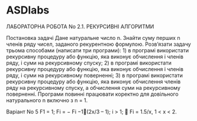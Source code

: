 # ASDlabs
ЛАБОРАТОРНА РОБОТА No 2.1.
РЕКУРСИВНІ АЛГОРИТМИ

Постановка задачі
Дане натуральне число n. Знайти суму перших n членів ряду чисел,
заданого рекурентною формулою. Розв’язати задачу трьома способами
(написати три програми): 1) в програмі використати рекурсивну процедуру або
функцію, яка виконує обчислення і членів ряду, і суми на рекурсивному спуску;
2) в програмі використати рекурсивну процедуру або функцію, яка виконує
обчислення і членів ряду, і суми на рекурсивному поверненні; 3) в програмі
використати рекурсивну процедуру або функцію, яка виконує обчислення
членів ряду на рекурсивному спуску, а обчислення суми на рекурсивному
поверненні.
Програми повинні працювати коректно для довільного
натурального n включно з n = 1.

Варіант No 5
F1 = 1; Fi = − Fi −1(2x/3 – 1); i > 1;
 Fi = 1.5/x, 1 < x < 2.
